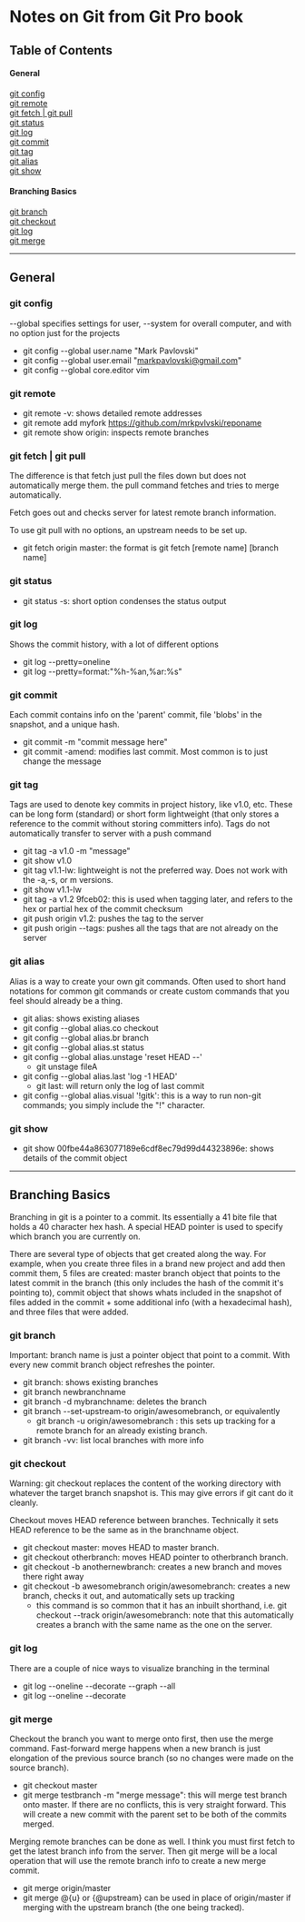 # Notes on Git from Git Pro book

## Table of Contents

#### General

[git config](#config)  
[git remote](#remote)  
[git fetch | git pull](#fetch-pull)  
[git status](#status)  
[git log](#log)  
[git commit](#commit)  
[git tag](#commit)  
[git alias](#alias)  
[git show](#show)


#### Branching Basics


[git branch](#branch)  
[git checkout](#checkout)  
[git log](#branchlog)  
[git merge](#merge)




---

## General


<a name="config"></a>

### git config

--global specifies settings for user, --system for overall computer, and with no option just for the projects
* git config --global user.name "Mark Pavlovski"
* git config --global user.email "markpavlovski@gmail.com"
* git config --global core.editor vim

<a name="remote"/>

### git remote


* git remote -v: shows detailed remote addresses
* git remote add myfork https://github.com/mrkpvlvski/reponame
* git remote show origin: inspects remote branches

<a name="fetch-pull"/>

### git fetch | git pull

The difference is that fetch just pull the files down but does not automatically merge them. the pull command fetches and tries to merge automatically.

Fetch goes out and checks server for latest remote branch information.

To use git pull with no options, an upstream needs to be set up.

* git fetch origin master: the format is git fetch [remote name] [branch name]

<a name="status"/>

### git status

* git status -s: short option condenses the status output

<a name="log"/>

### git log

Shows the commit history, with a lot of different options

* git log --pretty=oneline
* git log --pretty=format:"%h-%an,%ar:%s"

<a name="commit"/>

### git commit
Each commit contains info on the 'parent' commit, file 'blobs' in the snapshot, and a unique hash.

* git commit -m "commit message here"
* git commit -amend: modifies last commit. Most common is to just change the message

<a name="tag"/>

### git tag

Tags are used to denote key commits in project history, like v1.0, etc. These can be long form (standard) or short form lightweight (that only stores a reference to the commit without storing committers info).
Tags do not automatically transfer to server with a push command

* git tag -a v1.0 -m "message"
* git show v1.0
* git tag v1.1-lw: lightweight is not the preferred way. Does not work with the -a,-s, or m versions.
* git show v1.1-lw
* git tag -a v1.2 9fceb02: this is used when tagging later, and refers to the hex or partial hex of the commit checksum
* git push origin v1.2: pushes the tag to the server
* git push origin --tags: pushes all the tags that are not already on the server

<a name="alias"/>

### git alias

Alias is a way to create your own git commands. Often used to short hand notations for common git commands or create custom commands that you feel should already be a thing.

* git alias: shows existing aliases
* git config --global alias.co checkout
* git config --global alias.br branch
* git config --global alias.st status
* git config --global alias.unstage 'reset HEAD --'
  * git unstage fileA
* git config --global alias.last 'log -1 HEAD'
  * git last: will return only the log of last commit
* git config --global alias.visual '!gitk': this is a way to run non-git commands; you simply include the "!" character.

<a name='show'/>

### git show

* git show 00fbe44a863077189e6cdf8ec79d99d44323896e: shows details of the commit object


---


## Branching Basics

Branching in git is a pointer to a commit. Its essentially a 41 bite file that holds a 40 character hex hash. A special HEAD pointer is used to specify which branch you are currently on.

There are several type of objects that get created along the way. For example, when you create three files in a brand new project and add then commit them, 5 files are created: master branch object that points to the latest commit in the branch (this only includes the hash of the commit it's pointing to), commit object that shows whats included in the snapshot of files added in the commit + some additional info (with a hexadecimal hash), and three files that were added.

<a name="branch"/>

### git branch
Important: branch name is just a pointer object that point to a commit. With every new commit branch object refreshes the pointer.

* git branch: shows existing branches
* git branch newbranchname
* git branch -d mybranchname: deletes the branch
* git branch --set-upstream-to origin/awesomebranch, or equivalently
  * git branch -u origin/awesomebranch : this sets up tracking for a remote branch for an already existing branch.
* git branch -vv: list local branches with more info

<a name="checkout"/>

### git checkout
Warning: git checkout replaces the content of the working directory with whatever the target branch snapshot is. This may give errors if git cant do it cleanly.

Checkout moves HEAD reference between branches. Technically it sets HEAD reference to be the same as in the branchname object.

* git checkout master: moves HEAD to master branch.
* git checkout otherbranch: moves HEAD pointer to otherbranch branch.
* git checkout -b anothernewbranch: creates a new branch and moves there right away
* git checkout -b awesomebranch origin/awesomebranch: creates a new branch, checks it out, and automatically sets up tracking
  * this command is so common that it has an inbuilt shorthand, i.e. git checkout --track origin/awesomebranch: note that this automatically creates a branch with the same name as the one on the server.


<a name="branchlog"/>

### git log
There are a couple of nice ways to visualize branching in the terminal

* git log  --oneline --decorate --graph --all
* git log  --oneline --decorate    

<a name="merge"/>

### git merge
Checkout the branch you want to merge onto first, then use the merge command. Fast-forward merge happens when a new branch is just elongation of the previous source branch (so no changes were made on the source branch).
* git checkout master
* git merge testbranch -m "merge message": this will merge test branch onto master.
If there are no conflicts, this is very straight forward. This will create a new commit with the parent set to be both of the commits merged.

Merging remote branches can be done as well. I think you must first fetch to get the latest branch info from the server. Then git merge will be a local operation that will use the remote  branch info to create a new merge commit.

* git merge origin/master
* git merge @{u} or {@upstream} can be used in place of origin/master if merging with the upstream branch (the one being tracked).
